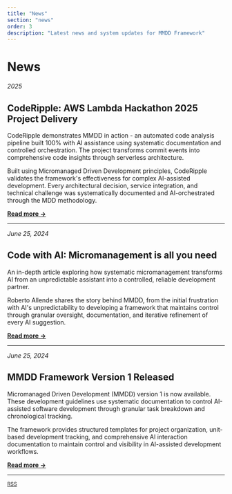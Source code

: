 ```yaml
---
title: "News"
section: "news"
order: 3
description: "Latest news and system updates for MMDD Framework"
---
```


# News

*2025*
## CodeRipple: AWS Lambda Hackathon 2025 Project Delivery

CodeRipple demonstrates MMDD in action - an automated code analysis pipeline built 100% with AI assistance using systematic documentation and controlled orchestration. The project transforms commit events into comprehensive code insights through serverless architecture.

Built using Micromanaged Driven Development principles, CodeRipple validates the framework's effectiveness for complex AI-assisted development. Every architectural decision, service integration, and technical challenge was systematically documented and AI-orchestrated through the MDD methodology.

**[Read more →](https://github.com/robertoallende/coderipple)**

---

*June 25, 2024*
## Code with AI: Micromanagement is all you need

An in-depth article exploring how systematic micromanagement transforms AI from an unpredictable assistant into a controlled, reliable development partner. 

Roberto Allende shares the story behind MMDD, from the initial frustration with AI's unpredictability to developing a framework that maintains control through granular oversight, documentation, and iterative refinement of every AI suggestion.

**[Read more →](https://builder.aws.com/content/2y6nQgj1FVuaJIn9rFLThIslwaJ/code-with-ai-micromanagement-is-all-you-need)**

---

*June 25, 2024*
## MMDD Framework Version 1 Released

Micromanaged Driven Development (MMDD) version 1 is now available. These development guidelines use systematic documentation to control AI-assisted software development through granular task breakdown and chronological tracking.

The framework provides structured templates for project organization, unit-based development tracking, and comprehensive AI interaction documentation to maintain control and visibility in AI-assisted development workflows.

**[Read more →](https://github.com/robertoallende/micromanaged-driven-development)**

---

<small>[RSS](/rss.xml)</small>